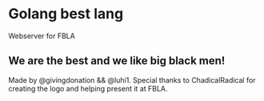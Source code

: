 # Golang best lang
Webserver for FBLA
## We are the best and we like big black men!

Made by @givingdonation && @luhi1.
Special thanks to ChadicalRadical for creating the logo and helping present it at FBLA.